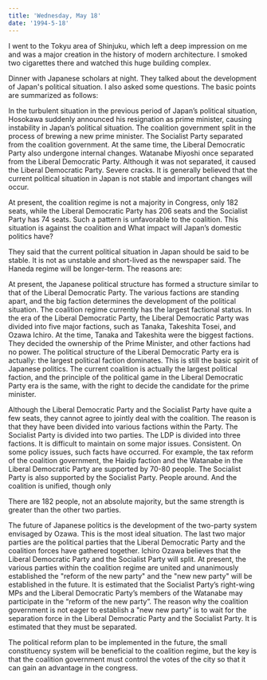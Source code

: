 ```yaml
---
title: 'Wednesday, May 18'
date: '1994-5-18'
---
```


I went to the Tokyu area of ​​Shinjuku, which left a deep impression on me and was a major creation in the history of modern architecture. I smoked two cigarettes there and watched this huge building complex.

Dinner with Japanese scholars at night. They talked about the development of Japan's political situation. I also asked some questions. The basic points are summarized as follows:

In the turbulent situation in the previous period of Japan’s political situation, Hosokawa suddenly announced his resignation as prime minister, causing instability in Japan’s political situation. The coalition government split in the process of brewing a new prime minister. The Socialist Party separated from the coalition government. At the same time, the Liberal Democratic Party also undergone internal changes. Watanabe Miyoshi once separated from the Liberal Democratic Party. Although it was not separated, it caused the Liberal Democratic Party. Severe cracks. It is generally believed that the current political situation in Japan is not stable and important changes will occur.

At present, the coalition regime is not a majority in Congress, only 182 seats, while the Liberal Democratic Party has 206 seats and the Socialist Party has 74 seats. Such a pattern is unfavorable to the coalition. This situation is against the coalition and What impact will Japan’s domestic politics have?

They said that the current political situation in Japan should be said to be stable. It is not as unstable and short-lived as the newspaper said. The Haneda regime will be longer-term. The reasons are:

At present, the Japanese political structure has formed a structure similar to that of the Liberal Democratic Party. The various factions are standing apart, and the big faction determines the development of the political situation. The coalition regime currently has the largest factional status. In the era of the Liberal Democratic Party, the Liberal Democratic Party was divided into five major factions, such as Tanaka, Takeshita Tosei, and Ozawa Ichiro. At the time, Tanaka and Takeshita were the biggest factions. They decided the ownership of the Prime Minister, and other factions had no power. The political structure of the Liberal Democratic Party era is actually: the largest political faction dominates. This is still the basic spirit of Japanese politics. The current coalition is actually the largest political faction, and the principle of the political game in the Liberal Democratic Party era is the same, with the right to decide the candidate for the prime minister.

Although the Liberal Democratic Party and the Socialist Party have quite a few seats, they cannot agree to jointly deal with the coalition. The reason is that they have been divided into various factions within the Party. The Socialist Party is divided into two parties. The LDP is divided into three factions. It is difficult to maintain on some major issues. Consistent. On some policy issues, such facts have occurred. For example, the tax reform of the coalition government, the Haidip faction and the Watanabe in the Liberal Democratic Party are supported by 70-80 people. The Socialist Party is also supported by the Socialist Party. People around. And the coalition is unified, though only

There are 182 people, not an absolute majority, but the same strength is greater than the other two parties.

The future of Japanese politics is the development of the two-party system envisaged by Ozawa. This is the most ideal situation. The last two major parties are the political parties that the Liberal Democratic Party and the coalition forces have gathered together. Ichiro Ozawa believes that the Liberal Democratic Party and the Socialist Party will split. At present, the various parties within the coalition regime are united and unanimously established the "reform of the new party" and the "new new party" will be established in the future. It is estimated that the Socialist Party’s right-wing MPs and the Liberal Democratic Party’s members of the Watanabe may participate in the “reform of the new party”. The reason why the coalition government is not eager to establish a "new new party" is to wait for the separation force in the Liberal Democratic Party and the Socialist Party. It is estimated that they must be separated.

The political reform plan to be implemented in the future, the small constituency system will be beneficial to the coalition regime, but the key is that the coalition government must control the votes of the city so that it can gain an advantage in the congress.

